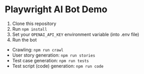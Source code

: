 # Playwright AI Bot Demo

1. Clone this repository
2. Run `npm install`
3. Set your `OPENAI_API_KEY` environment variable (into .env file)
4. Run the bot

- Crawling: `npm run crawl`
- User story generation: `npm run stories`
- Test case generation: `npm run tests`
- Test script (code) generation: `npm run code`
